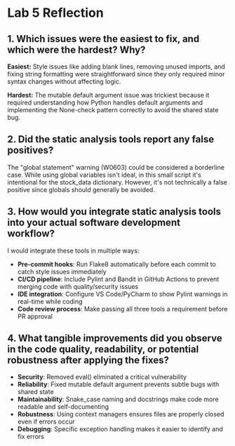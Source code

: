 # Lab 5 Reflection

## 1. Which issues were the easiest to fix, and which were the hardest? Why?

**Easiest:** Style issues like adding blank lines, removing unused imports, and fixing string formatting were straightforward since they only required minor syntax changes without affecting logic.

**Hardest:** The mutable default argument issue was trickiest because it required understanding how Python handles default arguments and implementing the None-check pattern correctly to avoid the shared state bug.

## 2. Did the static analysis tools report any false positives?

The "global statement" warning (W0603) could be considered a borderline case. While using global variables isn't ideal, in this small script it's intentional for the stock_data dictionary. However, it's not technically a false positive since globals should generally be avoided.

## 3. How would you integrate static analysis tools into your actual software development workflow?

I would integrate these tools in multiple ways:
- **Pre-commit hooks**: Run Flake8 automatically before each commit to catch style issues immediately
- **CI/CD pipeline**: Include Pylint and Bandit in GitHub Actions to prevent merging code with quality/security issues
- **IDE integration**: Configure VS Code/PyCharm to show Pylint warnings in real-time while coding
- **Code review process**: Make passing all three tools a requirement before PR approval

## 4. What tangible improvements did you observe in the code quality, readability, or potential robustness after applying the fixes?

- **Security**: Removed eval() eliminated a critical vulnerability
- **Reliability**: Fixed mutable default argument prevents subtle bugs with shared state
- **Maintainability**: Snake_case naming and docstrings make code more readable and self-documenting
- **Robustness**: Using context managers ensures files are properly closed even if errors occur
- **Debugging**: Specific exception handling makes it easier to identify and fix errors